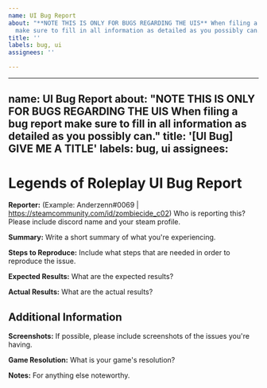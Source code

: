 ```yaml
---
name: UI Bug Report
about: "**NOTE THIS IS ONLY FOR BUGS REGARDING THE UIS** When filing a bug report
  make sure to fill in all information as detailed as you possibly can."
title: ''
labels: bug, ui
assignees: ''

---
```


---
name: UI Bug Report
about: "**NOTE THIS IS ONLY FOR BUGS REGARDING THE UIS**
When filing a bug report make sure to fill in all information as detailed as you possibly can."
title: '[UI Bug] GIVE ME A TITLE'
labels: bug, ui
assignees:
---

# Legends of Roleplay UI Bug Report
**Reporter:** (Example: Anderzenn#0069 | https://steamcommunity.com/id/zombiecide_c02)
Who is reporting this? Please include discord name and your steam profile. 

**Summary:**
Write a short summary of what you're experiencing.

**Steps to Reproduce:**
Include what steps that are needed in order to reproduce the issue.

**Expected Results:**
What are the expected results?

**Actual Results:**
What are the actual results?

## Additional Information

**Screenshots:**
If possible, please include screenshots of the issues you're having.

**Game Resolution:**
What is your game's resolution?

**Notes:**
For anything else noteworthy.
